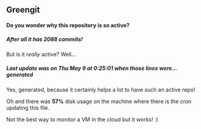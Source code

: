 ## Greengit

#### Do you wonder why this repository is so active?

##### After all it has 2088 commits!

But is it *really* active? Well...

##### Last update was on Thu May 9 at 0:25:01 when those lines were... generated

Yes, generated, because it certainly helps a lot to have such an active repo!

Oh and there was **57%** disk usage on the machine
where there is the cron updating this file.

Not the best way to monitor a VM in the cloud but it works! :)
